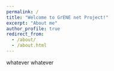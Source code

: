 ```yaml
---
permalink: /
title: "Welcome to GrENE net Project!"
excerpt: "About me"
author_profile: true
redirect_from: 
  - /about/
  - /about.html
---
```


whatever whatever
